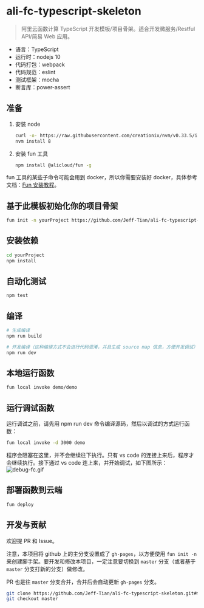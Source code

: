 # ali-fc-typescript-skeleton

> 阿里云函数计算 TypeScript 开发模板/项目骨架。适合开发微服务/Restful API/简易 Web 应用。

- 语言：TypeScript
- 运行时：nodejs 10
- 代码打包：webpack
- 代码规范：eslint
- 测试框架：mocha
- 断言库：power-assert

## 准备

1. 安装 node

    ```bash
    curl -o- https://raw.githubusercontent.com/creationix/nvm/v0.33.5/install.sh | bash
    nvm install 8
    ```

2. 安装 fun 工具

    ```bash
    npm install @alicloud/fun -g
    ```

fun 工具的某些子命令可能会用到 docker，所以你需要安装好 docker，具体参考文档：[Fun 安装教程](https://github.com/alibaba/funcraft/blob/master/docs/usage/installation-zh.md?spm=a2c4e.10696291.0.0.5c3119a4t5wfpp&file=installation-zh.md)。

## 基于此模板初始化你的项目骨架

```bash
fun init -n yourProject https://github.com/Jeff-Tian/ali-fc-typescript-skeleton.git
```

## 安装依赖

```bash
cd yourProject
npm install
```

## 自动化测试

```bash
npm test
```

## 编译

```bash
# 生成编译
npm run build

# 开发编译（这种编译方式不会进行代码混淆，并且生成 source map 信息，方便开发调试）
npm run dev
```

## 本地运行函数

```bash
fun local invoke demo/demo
```

## 运行调试函数

运行调试之前，请先用 npm run dev 命令编译源码，然后以调试的方式运行函数：

```bash
fun local invoke -d 3000 demo
```

程序会阻塞在这里，并不会继续往下执行。只有 vs code 的连接上来后，程序才会继续执行。接下通过 vs code 连上来，并开始调试，如下图所示：
![debug-fc.gif](https://i.loli.net/2019/05/08/5cd29906b8bec.gif)

## 部署函数到云端

```bash
fun deploy
```

## 开发与贡献

欢迎提 PR 和 Issue。

注意，本项目将 github 上的主分支设置成了 `gh-pages`，以方便使用 `fun init -n` 来创建脚手架。要开发和修改本项目，一定注意要切换到 `master` 分支（或者基于 `master` 分支打新的分支）做修改。

PR 也是往 `master` 分支合并，合并后会自动更新 `gh-pages` 分支。

```bash
git clone https://github.com/Jeff-Tian/ali-fc-typescript-skeleton.git#master
git checkout master
```
